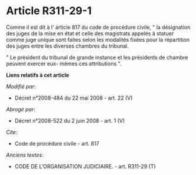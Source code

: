 # Article R311-29-1

Comme il est dit à l' article 817 du code de procédure civile, " la désignation des juges de la mise en état et celle des
magistrats appelés à statuer comme juge unique sont faites selon les modalités fixées pour la répartition des juges entre les
diverses chambres du tribunal. 

" Le président du tribunal de grande instance et les présidents de chambre peuvent exercer eux- mêmes ces attributions ".

**Liens relatifs à cet article**

_Modifié par_:

  - Décret n°2008-484 du 22 mai 2008 - art. 22 (V)

_Abrogé par_:

  - Décret n°2008-522 du 2 juin 2008 - art. 1 (V)

_Cite_:

  - Code de procédure civile - art. 817

_Anciens textes_:

  - CODE DE L'ORGANISATION JUDICIAIRE. - art. R311-29 (T)
